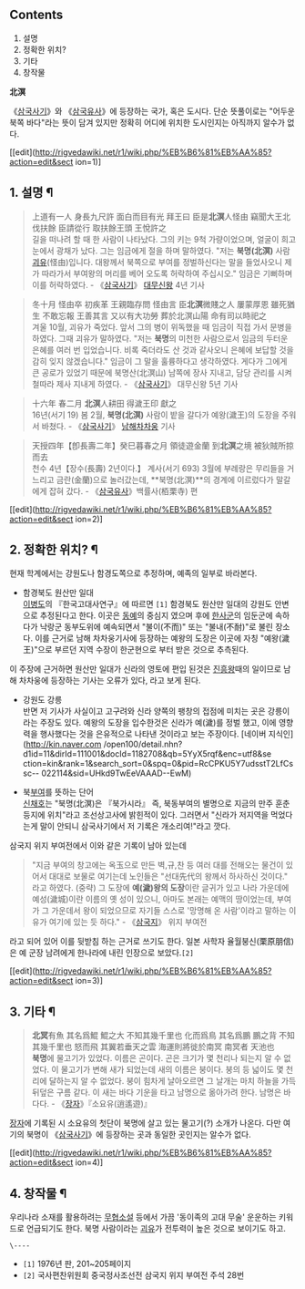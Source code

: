 ## Contents

    

1. 설명 
2. 정확한 위치? 
3. 기타 
4. 창작물 

**北溟**

《[삼국사기](%EC%82%BC%EA%B5%AD%EC%82%AC%EA%B8%B0.md)》와
《[삼국유사](%EC%82%BC%EA%B5%AD%EC%9C%A0%EC%82%AC.md)》에 등장하는 국가, 혹은 도시다. 단순
뜻풀이로는 "어두운 북쪽 바다"라는 뜻이 담겨 있지만 정확히 어디에 위치한 도시인지는 아직까지 알수가 없다.

[[edit](http://rigvedawiki.net/r1/wiki.php/%EB%B6%81%EB%AA%85?action=edit&sect
ion=1)]

## 1. 설명 ¶

> 上道有一人 身長九尺許 面白而目有光 拜王曰 臣是**北溟**人怪由 竊聞大王北伐扶餘 臣請從行 取扶餘王頭 王悅許之  
길을 떠나려 할 때 한 사람이 나타났다. 그의 키는 9척 가량이었으며, 얼굴이 희고 눈에서 광채가 났다. 그는 임금에게 절을 하며 말하였다.
"저는 **북명(北溟)** 사람 [괴유](%EA%B4%B4%EC%9C%A0.md)(怪由)입니다. 대왕께서 북쪽으로 부여를 정벌하신다는
말을 들었사오니 제가 따라가서 부여왕의 머리를 베어 오도록 허락하여 주십시오." 임금은 기뻐하며 이를 허락하였다. -
《[삼국사기](%EC%82%BC%EA%B5%AD%EC%82%AC%EA%B8%B0.md)》
[대무신왕](%EB%8C%80%EB%AC%B4%EC%8B%A0%EC%99%95.md) 4년 기사

  

> 冬十月 怪由卒 初疾革 王親臨存問 怪由言 臣**北溟**微賤之人 屢蒙厚恩 雖死猶生 不敢忘報 王善其言 又以有大功勞 葬於北溟山陽 命有司以時祀之  
겨울 10월, 괴유가 죽었다. 앞서 그의 병이 위독했을 때 임금이 직접 가서 문병을 하였다. 그때 괴유가 말하였다. "저는 **북명**의
미천한 사람으로서 임금의 두터운 은혜를 여러 번 입었습니다. 비록 죽더라도 산 것과 같사오니 은혜에 보답할 것을 감히 잊지 않겠습니다."
임금이 그 말을 훌륭하다고 생각하였다. 게다가 그에게 큰 공로가 있었기 때문에 북명산(北溟山) 남쪽에 장사 지내고, 담당 관리를 시켜 철따라
제사 지내게 하였다. - 《[삼국사기](%EC%82%BC%EA%B5%AD%EC%82%AC%EA%B8%B0.md)》 대무신왕 5년 기사

  

> 十六年 春二月 **北溟**人耕田 得濊王印 獻之  
16년(서기 19) 봄 2월, **북명(北溟)** 사람이 밭을 갈다가 예왕(濊王)의 도장을 주워서 바쳤다. -
《[삼국사기](%EC%82%BC%EA%B5%AD%EC%82%AC%EA%B8%B0.md)》 [남해차차웅](%EB%82%A8%ED%95%B4%20%EC%B0%A8%EC%B0%A8%EC%9B%85.md) 기사

  

> 天授四年【卽長壽二年】癸巳暮春之月 領徒遊金蘭 到**北溟**之境 被狄賊所掠而去  
천수 4년【장수(長壽) 2년이다.】 계사(서기 693) 3월에 부례랑은 무리들을 거느리고 금란(金蘭)으로 놀러갔는데, **북명(北溟)**의
경계에 이르렀다가 말갈에게 잡혀 갔다. -
《[삼국유사](%EC%82%BC%EA%B5%AD%EC%9C%A0%EC%82%AC.md)》백률사(栢栗寺) 편



[[edit](http://rigvedawiki.net/r1/wiki.php/%EB%B6%81%EB%AA%85?action=edit&sect
ion=2)]

## 2. 정확한 위치? ¶

현재 학계에서는 강원도나 함경도쪽으로 추정하며, 예족의 일부로 바라본다.

  

  * 함경북도 원산만 일대  
[이병도](%EC%9D%B4%EB%B3%91%EB%8F%84.md)의 『한국고대사연구』에 따르면 `[1]` 함경북도 원산만 일대의
강원도 안변으로 추정된다고 한다. 이곳은 [동예](%EB%8F%99%EC%98%88.md)의 중심지 였으며 후에
[한사군](%ED%95%9C%EC%82%AC%EA%B5%B0.md)의 임둔군에 속하다가 낙랑군 동부도위에 예속되면서 "불이(不而)"
또는 "불내(不耐)"로 불린 장소다. 이를 근거로 남해 차차웅기사에 등장하는 예왕의 도장은 이곳에 자칭 "예왕(濊王)"으로 부르던 지역
수장이 한군현으로 부터 받은 것으로 추측된다.  
  
이 주장에 근거하면 원산만 일대가 신라의 영토에 편입 된것은 [진흥왕](%EC%A7%84%ED%9D%A5%EC%99%95.md)때의
일이므로 남해 차차웅에 등장하는 기사는 오류가 있다, 라고 보게 된다.  

  * 강원도 강릉  
반면 저 기사가 사실이고 고구려와 신라 양쪽의 팽창의 접점에 미치는 곳은 강릉이라는 주장도 있다. 예왕의 도장을 입수한것은 신라가 예(濊)를
정벌 했고, 이에 영향력을 행사했다는 것을 은유적으로 나타낸 것이라고 보는 주장이다. [네이버 지식인](http://kin.naver.com
/open100/detail.nhn?d1id=11&dirId=111001&docId=1182708&qb=5YyX5rqf&enc=utf8&se
ction=kin&rank=1&search_sort=0&spq=0&pid=RcCPKU5Y7udsstT2LfCssc--
022114&sid=UHkd9TwEeVAAAD--EwM)  

  * 북[부여](%EB%B6%80%EC%97%AC.md)를 뜻하는 단어  
[신채호](%EC%8B%A0%EC%B1%84%ED%98%B8.md)는 "북명(北溟)은 『북가시라』 즉, 북동부여의 별명으로 지금의 만주
훈춘 등지에 위치"라고 조선상고사에 밝힌적이 있다. 그러면서 "신라가 저지역을 먹었다는게 말이 안되니 삼국사기에서 저 기록은 개소리여!"라고
깟다.  
  
삼국지 위지 부여전에서 이와 같은 기록이 남아 있는데  

> "지금 부여의 창고에는 옥玉으로 만든 벽,규,찬 등 여러 대를 전해오는 물건이 있어서 대대로 보물로 여기는데 노인들은 "선대先代의 왕께서
하사하신 것이다." 라고 하였다. (중략) 그 도장에 **예(濊)왕의 도장**이란 글귀가 있고 나라 가운데에 예성(濊城)이란 이름의 옛 성이
있으니, 아마도 본래는 예맥의 땅이었는데, 부여가 그 가운데서 왕이 되었으므로 자기들 스스로 '망명해 온 사람'이라고 말하는 이유가 여기에
있는 듯 하다." - 《[삼국지](%EC%A0%95%EC%82%AC%20%EC%82%BC%EA%B5%AD%EC%A7%80.md)》 위지
부여전

  

라고 되어 있어 이를 뒷받침 하는 근거로 쓰기도 한다. 일본 사학자 율월붕신(栗原朋信)은 예 군장 남려에게 한나라에 내린 인장으로
보았다.`[2]`  

[[edit](http://rigvedawiki.net/r1/wiki.php/%EB%B6%81%EB%AA%85?action=edit&sect
ion=3)]

## 3. 기타 ¶

> **北冥**有魚 其名爲鯤 鯤之大 不知其幾千里也 化而爲鳥 其名爲鵬 鵬之背 不知其幾千里也 怒而飛 其翼若垂天之雲 海運則將徙於南冥 南冥者 天池也  
**북명**에 물고기가 있었다. 이름은 곤이다. 곤은 크기가 몇 천리나 되는지 알 수 없었다. 이 물고기가 변해 새가 되었는데 새의 이름은 붕이다. 붕의 등 넓이도 몇 천리에 달하는지 알 수 없었다. 붕이 힘차게 날아오르면 그 날개는 마치 하늘을 가득 뒤덮은 구름 같다. 이 새는 바다 기운을 타고 남명으로 옮아가려 한다. 남명은 바다다. - 《[장자](%EC%9E%A5%EC%9E%90.md)》『소요유(逍遙遊)』

  
[장자](%EC%9E%A5%EC%9E%90.md)에 기록된 시 소요유의 첫단이 북명에 살고 있는 물고기(?) 소개가 나온다. 다만
여기의 북명이 《[삼국사기](%EC%82%BC%EA%B5%AD%EC%82%AC%EA%B8%B0.md)》에 등장하는 곳과 동일한 곳인지는
알수가 없다.

  

[[edit](http://rigvedawiki.net/r1/wiki.php/%EB%B6%81%EB%AA%85?action=edit&sect
ion=4)]

## 4. 창작물 ¶

우리나라 소재를 활용하려는 [무협소설](%EB%AC%B4%ED%98%91%EC%86%8C%EC%84%A4.md) 등에서 가끔 '동이족의
고대 무술' 운운하는 키워드로 언급되기도 한다. 북명 사람이라는 [괴유](%EA%B4%B4%EC%9C%A0.md)가 전투력이 높은
것으로 보이기도 하고.

`\----`

  * `[1]` 1976년 판, 201~205페이지
  * `[2]` 국사편찬위원회 중국정사조선전 삼국지 위지 부여전 주석 28번

